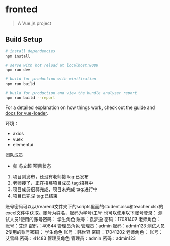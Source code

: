 # fronted

> A Vue.js project

## Build Setup

``` bash
# install dependencies
npm install

# serve with hot reload at localhost:8080
npm run dev

# build for production with minification
npm run build

# build for production and view the bundle analyzer report
npm run build --report
```

For a detailed explanation on how things work, check out the [guide](http://vuejs-templates.github.io/webpack/) and [docs for vue-loader](http://vuejs.github.io/vue-loader).

环境：
- axios
- vuex
- elementui

团队成员
- 卯
冯文超
项目状态
1. 项目刚发布，还没有老师接
tag:已发布
2. 老师接了，正在招募项目成员
tag:招募中
3. 项目成员招募完成，项目未完成
tag:进行中
4. 项目已完成
tag:已结束

账号密码可以从/rearend文件夹下的scripts里面的student.xlsx和teacher.xlsx的excel文件中获取。账号为姓名，密码为学号/工号
也可以使用以下账号登录：
测试人员1使用的账号密码：
学生角色
账号：袁梦逸
密码：17081407
老师角色：
账号：艾琼
密码：40844
管理员角色
管理员：admin
密码：admin123
测试人员2使用的账号密码：
学生角色
账号：韩世容
密码：17041202
老师角色：
账号：艾雪峰
密码：41483
管理员角色
管理员：admin
密码：admin123